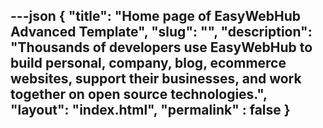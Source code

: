 ---json
{
    "title": "Home page of EasyWebHub Advanced Template",
    "slug": "",
    "description": "Thousands of developers use EasyWebHub to build personal, company, blog, ecommerce websites, support their businesses, and work together on open source technologies.",
    "layout": "index.html",
    "permalink" : false
}
---
